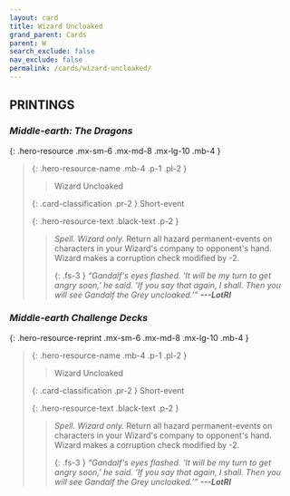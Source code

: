 ```yaml
---
layout: card
title: Wizard Uncloaked
grand_parent: Cards
parent: W
search_exclude: false
nav_exclude: false
permalink: /cards/wizard-uncloaked/
---
```


## PRINTINGS


### _Middle-earth: The Dragons_

{: .hero-resource .mx-sm-6 .mx-md-8 .mx-lg-10 .mb-4 }
> {: .hero-resource-name .mb-4 .p-1 .pl-2 }
> > <div class="card-mp"></div>
> > <div class="card-name">Wizard Uncloaked</div>
>
> {: .card-classification .pr-2 }
> Short-event
>
> {: .hero-resource-text .black-text .p-2 }
> > _Spell._ _Wizard only._ Return all hazard permanent-events on characters in your Wizard's company to opponent's hand. Wizard makes a corruption check modified by -2. 
> > 
> > {: .fs-3 } 
> > _“Gandalf's eyes flashed. 'It will be my turn to get angry soon,' he said. 'If you say that again, I shall. Then you will see Gandalf the Grey uncloaked.’”_ ***---&#65279;LotRI*** 
> 

### _Middle-earth Challenge Decks_

{: .hero-resource-reprint .mx-sm-6 .mx-md-8 .mx-lg-10 .mb-4 }
> {: .hero-resource-name .mb-4 .p-1 .pl-2 }
> > <div class="card-mp"></div>
> > <div class="card-name">Wizard Uncloaked</div>
>
> {: .card-classification .pr-2 }
> Short-event
>
> {: .hero-resource-text .black-text .p-2 }
> > _Spell._ _Wizard only._ Return all hazard permanent-events on characters in your Wizard's company to opponent's hand. Wizard makes a corruption check modified by -2. 
> > 
> > {: .fs-3 } 
> > _“Gandalf's eyes flashed. 'It will be my turn to get angry soon,' he said. 'If you say that again, I shall. Then you will see Gandalf the Grey uncloaked.’”_ ***---&#65279;LotRI*** 
> 
